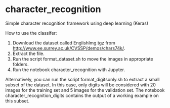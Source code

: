 # character_recognition
Simple character recognition framework using deep learning (Keras)

How to use the classifer:
1) Download the dataset called EnglishImg.tgz from http://www.ee.surrey.ac.uk/CVSSP/demos/chars74k/.
2) Extract the file.
3) Run the script format_dataset.sh to move the images in appropriate folders.
4) Run the notebook character_recognition with Jupyter.

Alternatively, you can run the script format_digitsonly.sh to extract a small subset of the dataset. In this case, only digits will be considered with 20 images for the training set and 5 images for the validation set. The notebook character_recognition_digits contains the output of a working example on this subset.
